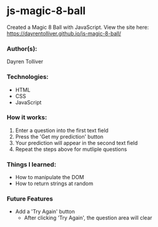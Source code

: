 # js-magic-8-ball
Created a Magic 8 Ball with JavaScript.
View the site here: https://dayrentolliver.github.io/js-magic-8-ball/

### Author(s):
Dayren Tolliver

### Technologies:
* HTML
* CSS
* JavaScript

### How it works:
1. Enter a question into the first text field
2. Press the 'Get my prediction' button
3. Your prediction will appear in the second text field
4. Repeat the steps above for mutliple questions

### Things I learned:
* How to manipulate the DOM
* How to return strings at random

### Future Features
* Add a 'Try Again' button
  * After clicking 'Try Again', the question area will clear
